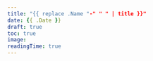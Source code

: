 ```yaml
---
title: "{{ replace .Name "-" " " | title }}"
date: {{ .Date }}
draft: true
toc: true
image:
readingTime: true
---
```


